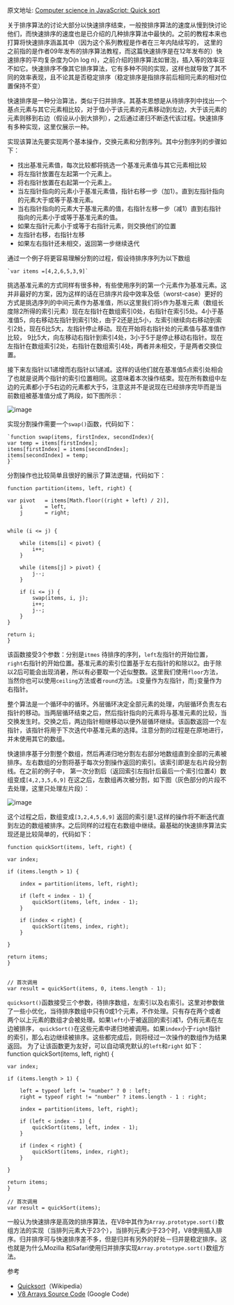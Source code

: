 原文地址: [Computer science in JavaScript: Quick sort](https://www.nczonline.net/blog/2012/11/27/computer-science-in-javascript-quicksort/)


关于排序算法的讨论大部分以快速排序结束，一般按排序算法的速度从慢到快讨论他们，而快速排序的速度也是已介绍的几种排序算法中最快的。之前的教程本来也打算将快速排序涵盖其中（因为这个系列教程是作者在三年内陆续写的， 这里的之前指的是作者09年发布的排序算法教程，而这篇快速排序是在12年发布的）快速排序的平均复杂度为O(n log n)，之前介绍的排序算法如冒泡，插入等的效率豆不如它。快速排序不像其它排序算法，它有多种不同的实现，这样也就导致了其不同的效率表现，且不论其是否稳定排序（稳定排序是指排序前后相同元素的相对位置保持不变）

快速排序是一种分治算法，类似于归并排序。其基本思想是从待排序列中找出一个基点元素与其它元素相比较，对于值小于该元素的元素移动到左边，大于该元素的元素则移到右边（假设从小到大排列），之后通过递归不断迭代该过程。快速排序有多种实现，这里仅展示一种。

实现该算法先要实现两个基本操作，交换元素和分割序列。其中分割序列的步骤如下：

- 找出基准元素值，每次比较都将挑选一个基准元素值与其它元素相比较
- 将左指针放置在左起第一个元素上。
- 将右指针放置在右起第一个元素上。
- 当左指针指向的元素小于基准元素值，指针右移一步（加1）。直到左指针指向的元素大于或等于基准元素。
- 当右指针指向的元素大于基准元素的值，右指针左移一步（减1）直到右指针指向的元素小于或等于基准元素的值。
- 如果左指针元素小于或等于右指针元素，则交换他们的位置
- 左指针右移，右指针左移
- 如果左右指针还未相交，返回第一步继续迭代

通过一个例子将更容易理解分割的过程，假设待排序序列为以下数组 

    `var items =[4,2,6,5,3,9]`
挑选基准元素的方式同样有很多种，有些使用序列的第一个元素作为基准元素。这并非最好的方案，因为这样的话在已排序片段中效率及低（worst-case）更好的方式是挑选序列的中间元素作为基准值，所以这里我们将`5`作为基准元素（数组长度除2所得的索引元素）现在左指针在数组索引0处，右指针在索引5处。4小于基准值5，向右移动左指针到索引1处，由于2还是比5小，左索引继续向右移动到索引2处，现在6比5大，左指针停止移动。现在开始将右指针处的元素值与基准值作比较， 9比5大，向左移动右指针到索引4处，3小于5于是停止移动右指针。现在左指针在数组索引2处，右指针在数组索引4处，两者并未相交，于是两者交换位置。


接下来左指针以1递增而右指针以1递减。这样的话他们就在基准值5点索引处相会了也就是说两个指针的索引位置相同。这意味着本次操作结束。现在所有数组中左边的元素都小于5右边的元素都大于5，注意这并不是说现在已经排序完毕而是当前数组被基准值分成了两段，如下图所示：

![image](https://www.nczonline.net/images/wp-content/uploads/2012/11/quicksort_partition1.png)


实现分割操作需要一个`swap()`函数，代码如下：

    `function swap(items, firstIndex, secondIndex){
    var temp = items[firstIndex];
    items[firstIndex] = items[secondIndex];
    items[secondIndex] = temp;
    }`

分割操作也比较简单且很好的展示了算法逻辑，代码如下：

    function partition(items, left, right) {

    var pivot   = items[Math.floor((right + left) / 2)],
        i       = left,
        j       = right;


    while (i <= j) {

        while (items[i] < pivot) {
            i++;
        }

        while (items[j] > pivot) {
            j--;
        }

        if (i <= j) {
            swap(items, i, j);
            i++;
            j--;
        }
    }

    return i;
    }

该函数接受3个参数：分别是`itmes` 待排序的序列，`left`左指针的开始位置，`right`右指针的开始位置。基准元素的索引位置基于左右指针的和除以2。由于除以2后可能会出现消暑，所以有必要取一个近似整数。这里我们使用`floor`方法，当然你也可以使用`ceiling`方法或者`round`方法。`i`变量作为左指针，而`j`变量作为右指针。

整个算法是一个循环中的循环。外层循环决定全部元素的处理，内层循环负责左右指针的移动。当两层循环结束之后，然后指针指向的元素将与基准元素的比较，当交换发生时。交换之后，两边指针相继移动以便外层循环继续。该函数返回一个左指针，该指针将用于下次迭代中基准元素的选择。注意分割的过程是在原地进行，并未使用其它的数组。

快速排序基于分割整个数组，然后再递归地分割左右部分地数组直到全部的元素被排序。左右数组的分割将基于每次分割操作返回的索引。该索引即是左右片段分割线。在之前的例子中， 第一次分割后（返回索引左指针后最后一个索引位置4）数组变成`[4,2,3,5,6,9]` 在这之后，左数组再次被分割，如下图（灰色部分的片段不去处理，这里只处理左片段）：

![image](https://www.nczonline.net/images/wp-content/uploads/2012/11/quicksort_21.png)

这个过程之后，数组变成`[3,2,4,5,6,9]` 返回的索引是1.这样的操作将不断迭代直到左边的数组被排序。之后同样的过程在右数组中继续。最基础的快速排序算法实现还是比较简单的，代码如下：

    function quickSort(items, left, right) {

    var index;

    if (items.length > 1) {

        index = partition(items, left, right);

        if (left < index - 1) {
            quickSort(items, left, index - 1);
        }

        if (index < right) {
            quickSort(items, index, right);
        }

    }

    return items;
    }


    // 首次调用
    var result = quickSort(items, 0, items.length - 1);
    
`quicksort()`函数接受三个参数，待排序数组，左索引以及右索引。这里对参数做了一些小优化，当待排序数组中只有0或1个元素，不作处理。只有存在两个或者两个以上元素的数组才会被处理。如果`left`小于被返回的索引减1，仍有元素在左边被排序， `quickSort()`在这些元素中递归地被调用。如果`index`小于`right`指针的索引，那么右边继续被排序。这些都完成后，则将经过一次操作的数组作为结果返回。
为了让该函数更为友好，可以自动填充默认的`left`和`right` 如下：
function quickSort(items, left, right) {

    var index;

    if (items.length > 1) {

        left = typeof left != "number" ? 0 : left;
        right = typeof right != "number" ? items.length - 1 : right;

        index = partition(items, left, right);

        if (left < index - 1) {
            quickSort(items, left, index - 1);
        }

        if (index < right) {
            quickSort(items, index, right);
        }

    }

    return items;
    }

    // 首次调用
    var result = quickSort(items);
    
 一般认为快速排序是高效的排序算法，在V8中其作为`Array.prototype.sort()`数组方法的实现（当排列元素大于23个），当排列元素少于23个时，V8使用插入排序。归并排序可与快速排序差不多，但是归并有另外的好处－归并是稳定排序。这也就是为什么Mozilla 和Safari使用归并排序实现`Array.prototype.sort()`数组方法。
 
 参考
 - [Quicksort](https://en.wikipedia.org/wiki/Quicksort)（Wikipedia）
 - [V8 Arrays Source Code](https://bugs.chromium.org/p/v8/source/browse/trunk/src/array.js#751) (Google Code)
 	